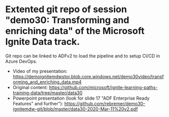 # Extented git repo of session "demo30: Transforming and enriching data" of the Microsoft Ignite Data track. 
Git repo can be linked to ADFv2 to load the pipeline and to setup CI/CD in Azure DevOps.

- Video of my presentation: https://demoignitemdwstor.blob.core.windows.net/demo30video/transforming_and_enriching_data.mp4
- Original content: https://github.com/microsoft/ignite-learning-paths-training-data/tree/master/data30
- Powerpoint presentation (look for slide 17 "ADF Enterprise Ready Features" and further"): https://github.com/rebremer/demo30-ignitemdw-git/blob/master/data30-2020-Mar-11%20v2.pdf
